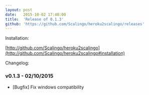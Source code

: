 ```yaml
---
layout:	post
date:	2015-10-02 17:48:00
title:	'Release of 0.1.3'
github: 'https://github.com/Scalingo/heroku2scalingo/releases'
---
```


Installation:

[http://github.com/Scalingo/heroku2scalingo](http://github.com/Scalingo/heroku2scalingo#installation)

Changelog:

### v0.1.3 - 02/10/2015

* [Bugfix] Fix windows compatibility
